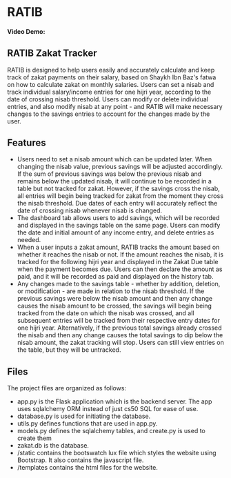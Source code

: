 # RATIB
#### Video Demo:  <URL HERE>

## RATIB Zakat Tracker
RATIB is designed to help users easily and accurately calculate and keep track of zakat payments on their salary, based on Shaykh Ibn Baz's fatwa on how to calculate zakat on monthly salaries. Users can set a nisab and track individual salary/income entries for one hijri year, according to the date of crossing nisab threshold. Users can modify or delete individual entries, and also modify nisab at any point - and RATIB will make necessary changes to the savings entries to account for the changes made by the user.

## Features
- Users need to set a nisab amount which can be updated later. When changing the nisab value, previous savings will be adjusted accordingly. If the sum of previous savings was below the previous nisab and remains below the updated nisab, it will continue to be recorded in a table but not tracked for zakat. However, if the savings cross the nisab, all entries will begin being tracked for zakat from the moment they cross the nisab threshold. Due dates of each entry will accurately reflect the date of crossing nisab whenever nisab is changed.
- The dashboard tab allows users to add savings, which will be recorded and displayed in the savings table on the same page. Users can modify the date and initial amount of any income entry, and delete entries as needed.
- When a user inputs a zakat amount, RATIB tracks the amount based on whether it reaches the nisab or not. If the amount reaches the nisab, it is tracked for the following hijri year and displayed in the Zakat Due table when the payment becomes due. Users can then declare the amount as paid, and it will be recorded as paid and displayed on the history tab.
- Any changes made to the savings table - whether by addition, deletion, or modification - are made in relation to the nisab threshold. If the previous savings were below the nisab amount and then any change causes the nisab amount to be crossed, the savings will begin being tracked from the date on which the nisab was crossed, and all subsequent entries will be tracked from their respective entry dates for one hijri year. Alternatively, if the previous total savings already crossed the nisab and then any change causes the total savings to dip below the nisab amount, the zakat tracking will stop. Users can still view entries on the table, but they will be untracked.

## Files
The project files are organized as follows:
- app.py is the Flask application which is the backend server. The app uses sqlalchemy ORM instead of just cs50 SQL for ease of use.
- database.py is used for initiating the database.
- utils.py defines functions that are used in app.py.
- models.py defines the sqlalchemy tables, and create.py is used to create them 
- zakat.db is the database.
- /static contains the bootswatch lux file which styles the website using Bootstrap. It also contains the javascript file.
- /templates contains the html files for the website.
